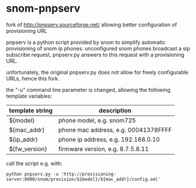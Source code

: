 # snom-pnpserv
fork of http://pnpserv.sourceforge.net/ allowing better configuration of provisioning URL

pnpserv is a python script provided by snom to simplify automatic provisioning of snom ip phones.
unconfigured snom phones broadcast a sip subscribe request, pnpserv.py answers to this request with a provisioning URL.

unfortunately, the original pnpserv.py does not allow for freely configurable URLs, hence this fork.

the "-u" command line parameter is changed, allowing the following template variables:

template string | description
--------------- | ----------------
${model}        | phone model, e.g. snom725
${mac_addr}     | phone mac address, e.g. 00041378FFFF
${ip_addr}      | phone ip address, e.g. 192.168.0.10
${fw_version}   | firmware version, e.g. 8.7.5.8.11

call the script e.g. with:
```
python pnpserv.py -u 'http://provisioning-server:8000/snom/provision/${model}/${mac_addr}/config.xml'
```
